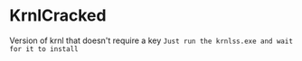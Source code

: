 # KrnlCracked
Version of krnl that doesn't require a key
```Just run the krnlss.exe and wait for it to install```
